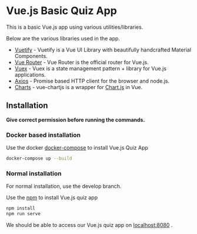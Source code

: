 # Vue.js Basic Quiz App

This is a basic Vue.js app using various utilities/libraries. 

Below are the various libraries used in the app.

 - [Vuetify](https://vuetifyjs.com/en/) - Vuetify is a Vue UI Library with beautifully handcrafted Material Components.
 - [Vue Router](https://router.vuejs.org/) - Vue Router is the official router for Vue.js.
 - [Vuex](https://vuex.vuejs.org/) - Vuex is a state management pattern + library for Vue.js applications.
 - [Axios](https://github.com/axios/axios) - Promise based HTTP client for the browser and node.js.
 - [Charts](https://vue-chartjs.org/) - vue-chartjs is a wrapper for [Chart.js](https://github.com/chartjs/Chart.js) in Vue.

## Installation

**Give correct permission before running the commands.**

 ### Docker based installation

Use the docker [docker-compose](https://docs.docker.com/compose/) to install Vue.js Quiz App

```bash
docker-compose up --build
```

 ### Normal installation

For normal installation, use the develop branch.

Use the [npm](https://www.npmjs.com/) to install Vue.js quiz app

```bash
npm install
npm run serve
```
We should be able to access our Vue.js quiz app on [localhost:8080](http://localhost:8080) .
